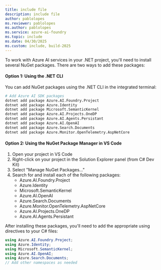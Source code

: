 ```yaml
---
title: include file
description: include file
author: pablolopes
ms.reviewer: pablolopes
ms.author: pablolopes
ms.service: azure-ai-foundry
ms.topic: include
ms.date: 04/30/2025
ms.custom: include, build-2025
---
```


To work with Azure AI services in your .NET project, you'll need to install several NuGet packages. There are two ways to add these packages:

#### Option 1: Using the .NET CLI

You can add NuGet packages using the .NET CLI in the integrated terminal:


```bash
# Add Azure AI SDK packages
dotnet add package Azure.AI.Foundry.Project
dotnet add package Azure.Identity
dotnet add package Microsoft.SemanticKernel
dotnet add package Azure.AI.Projects.OneDP
dotnet add package Azure.AI.Agents.Persistant
dotnet add package Azure.AI.OpenAI
dotnet add package Azure.Search.Documents
dotnet add package Azure.Monitor.OpenTelemetry.AspNetCore
```

#### Option 2: Using the NuGet Package Manager in VS Code

1. Open your project in VS Code
2. Right-click on your project in the Solution Explorer panel (from C# Dev Kit)
3. Select "Manage NuGet Packages..." 
4. Search for and install each of the following packages:
   - Azure.AI.Foundry.Project
   - Azure.Identity
   - Microsoft.SemanticKernel
   - Azure.AI.OpenAI
   - Azure.Search.Documents
   - Azure.Monitor.OpenTelemetry.AspNetCore
   - Azure.AI.Projects.OneDP
   - Azure.AI.Agents.Persistant

After installing these packages, you'll need to add the appropriate using directives to your C# files:

```csharp
using Azure.AI.Foundry.Project;
using Azure.Identity;
using Microsoft.SemanticKernel;
using Azure.AI.OpenAI;
using Azure.Search.Documents;
// Add other namespaces as needed
```


